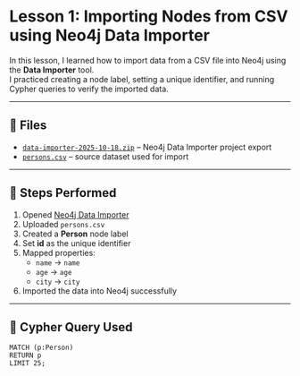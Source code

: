 
# Lesson 1: Importing Nodes from CSV using Neo4j Data Importer

In this lesson, I learned how to import data from a CSV file into Neo4j using the **Data Importer** tool.  
I practiced creating a node label, setting a unique identifier, and running Cypher queries to verify the imported data.

---

## 📂 Files
- [`data-importer-2025-10-18.zip`](https://github.com/user-attachments/files/22986863/data-importer-2025-10-18.zip) – Neo4j Data Importer project export  
- [`persons.csv`](https://github.com/user-attachments/files/22986856/persons.csv) – source dataset used for import  

---

## 🧱 Steps Performed
1. Opened [Neo4j Data Importer](https://workspace.neo4j.io/workspace/import)
2. Uploaded `persons.csv`
3. Created a **Person** node label  
4. Set **id** as the unique identifier
5. Mapped properties:
   - `name` → `name`
   - `age` → `age`
   - `city` → `city`
6. Imported the data into Neo4j successfully

---

## 🧮 Cypher Query Used
```cypher
MATCH (p:Person)
RETURN p
LIMIT 25;
